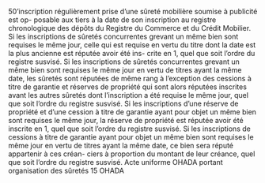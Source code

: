 50’inscription régulièrement prise d’une sûreté mobilière soumise à publicité est op-
posable aux tiers à la date de son inscription au registre chronologique des dépôts du Registre
du Commerce et du Crédit Mobilier.
Si les inscriptions de sûretés concurrentes grevant un même bien sont requises
le même jour, celle qui est requise en vertu du titre dont la date est la plus
ancienne est réputée avoir été ins- crite en 1, quel que soit l’ordre du
registre susvisé.
Si les inscriptions de sûretés concurrentes grevant un même bien sont requises
le même jour en vertu de titres ayant la même date, les sûretés sont réputées de
même rang à l’exception des cessions à titre de garantie et réserves de
propriété qui sont alors réputées inscrites avant les autres sûretés dont
l’inscription a été requise le même jour, quel que soit l’ordre du registre
susvisé.
Si les inscriptions d’une réserve de propriété et d’une cession à titre de
garantie ayant pour objet un même bien sont requises le même jour, la réserve de
propriété est réputée avoir été inscrite en 1, quel que soit l’ordre du
registre susvisé.
Si les inscriptions de cessions à titre de garantie ayant pour objet un même
bien sont requises le même jour en vertu de titres ayant la même date, ce bien
sera réputé appartenir à ces créan- ciers à proportion du montant de leur
créance, quel que soit l’ordre du registre susvisé.
Acte uniforme OHADA portant organisation des sûretés
15
OHADA